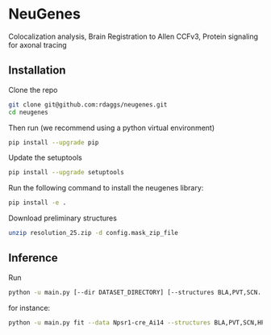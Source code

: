 # NeuGenes
Colocalization analysis, Brain Registration to Allen CCFv3, Protein signaling for axonal tracing

## Installation

Clone the repo
```bash
git clone git@github.com:rdaggs/neugenes.git
cd neugenes
```

Then run (we recommend using a python virtual environment)

```bash
pip install --upgrade pip
```

Update the setuptools
```bash
pip install --upgrade setuptools
```

Run the following command to install the neugenes library:

```bash
pip install -e .
```

Download preliminary structures
```bash
unzip resolution_25.zip -d config.mask_zip_file
```


## Inference

Run
```bash
python -u main.py [--dir DATASET_DIRECTORY] [--structures BLA,PVT,SCN.....]
```

for instance:

```bash
python -u main.py fit --data Npsr1-cre_Ai14 --structures BLA,PVT,SCN,HPF,NTm,ENTmv,PAR,POST,PRE,SUB.....
```

